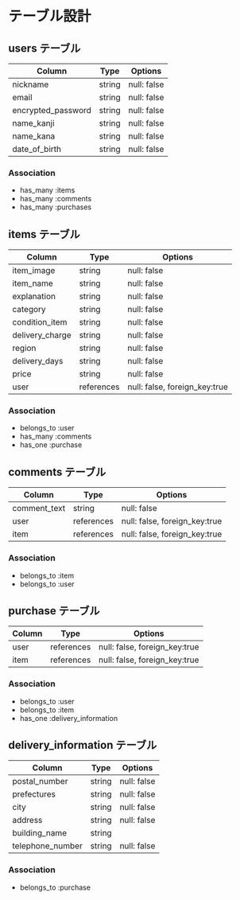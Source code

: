 # テーブル設計

## users テーブル
| Column             | Type   | Options     |
| ------------------ | ------ | ----------- |
| nickname           | string | null: false |
| email              | string | null: false |
| encrypted_password | string | null: false |
| name_kanji         | string | null: false |
| name_kana          | string | null: false |
| date_of_birth      | string | null: false |

### Association
- has_many :items
- has_many :comments
- has_many :purchases

## items テーブル
| Column | Type   | Options     |
| ------ | ------ | ----------- |
| item_image        | string     | null: false |
| item_name         | string     | null: false |
| explanation       | string     | null: false |
| category          | string     | null: false |
| condition_item    | string     | null: false |
| delivery_charge   | string     | null: false |
| region            | string     | null: false |
| delivery_days     | string     | null: false |
| price             | string     | null: false |
| user              | references | null: false, foreign_key:true |

### Association
- belongs_to :user
- has_many :comments
- has_one :purchase

## comments テーブル
| Column | Type       | Options                        |
| ------ | ---------- | ------------------------------ |
| comment_text     | string     | null: false |
| user             | references | null: false, foreign_key:true |
| item             | references | null: false, foreign_key:true |

### Association
- belongs_to :item
- belongs_to :user

## purchase テーブル
| Column | Type       | Options                        |
| ------ | ---------- | ------------------------------ |
| user                | references | null: false, foreign_key:true |
| item                | references | null: false, foreign_key:true |

### Association
- belongs_to :user
- belongs_to :item
- has_one :delivery_information

## delivery_information テーブル
| Column | Type       | Options              |
| ------ | ---------- | -------------------- |
| postal_number       | string | null: false |
| prefectures         | string | null: false |
| city                | string | null: false |
| address             | string | null: false |
| building_name       | string |
| telephone_number    | string | null: false |

### Association
- belongs_to :purchase